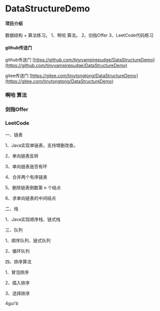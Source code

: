 # DataStructureDemo

#### 项目介绍
数据结构 + 算法练习。
1、啊哈 算法。
2、剑指Offer
3、LeetCode代码练习

#### github传送门
github传送门 [https://github.com/tinyvampirepudge/DataStructureDemo](https://github.com/tinyvampirepudge/DataStructureDemo)

gitee传送门 [https://gitee.com/tinytongtong/DataStructureDemo](https://gitee.com/tinytongtong/DataStructureDemo)

### 啊哈 算法

### 剑指Offer

### LeetCode
一、链表

1、Java实现单链表，支持增删改查。

2、单向链表反转

3、单向链表是否有环

4、合并两个有序链表

5、删除链表倒数第 n 个结点

6、求单向链表的中间结点

二、栈

1、Java实现顺序栈、链式栈

三、队列

1、顺序队列、链式队列

2、循环队列

四、排序算法

1、冒泡排序

2、插入排序

3、选择排序

4gui'b